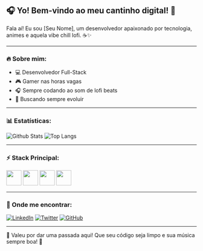 ## 🎧 Yo! Bem-vindo ao meu cantinho digital! 🌙

Fala aí! Eu sou [Seu Nome], um desenvolvedor apaixonado por tecnologia, animes e aquela vibe chill lofi. ☕✨

---

### 🔥 Sobre mim:
- 💻 Desenvolvedor Full-Stack
- 🎮 Gamer nas horas vagas
- 🎧 Sempre codando ao som de lofi beats
- 🌌 Buscando sempre evoluir

---

### 📊 Estatísticas:
![Github Stats](https://github-readme-stats.vercel.app/api?username=seu-usuario&show_icons=true&theme=onedark)
![Top Langs](https://github-readme-stats.vercel.app/api/top-langs/?username=seu-usuario&layout=compact&theme=onedark)

---

### ⚡ Stack Principal:
<div>
  <img src="https://cdn.jsdelivr.net/gh/devicons/devicon/icons/javascript/javascript-original.svg" width="40" height="40"/>
  <img src="https://cdn.jsdelivr.net/gh/devicons/devicon/icons/python/python-original.svg" width="40" height="40"/>
  <img src="https://cdn.jsdelivr.net/gh/devicons/devicon/icons/react/react-original.svg" width="40" height="40"/>
  <img src="https://cdn.jsdelivr.net/gh/devicons/devicon/icons/nodejs/nodejs-original.svg" width="40" height="40"/>
</div>

---

### 🌠 Onde me encontrar:
[![LinkedIn](https://img.shields.io/badge/LinkedIn-blue?style=for-the-badge&logo=linkedin)](https://www.linkedin.com/in/seu-usuario/)
[![Twitter](https://img.shields.io/badge/Twitter-blue?style=for-the-badge&logo=twitter)](https://twitter.com/seu-usuario)
[![GitHub](https://img.shields.io/badge/GitHub-black?style=for-the-badge&logo=github)](https://github.com/seu-usuario)

---

🎵 Valeu por dar uma passada aqui! Que seu código seja limpo e sua música sempre boa! 🚀
